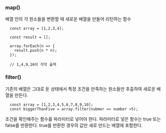 ### map()
배열 안의 각 원소들을 변환할 때 새로운 배열을 만들어 리턴하는 함수

      const array = [1,2,3,4];

      const result = [];

      array.forEach(n => {
        result.push(n * n);
      });

      // 1,4,9,16이 각각 출력
      
### filter()
기존의 배열은 그대로 둔 상태에서 특정 조건을 만족하는 원소들만 추출하여 새로운 배열을 만든다.

      const array = [1,2,3,4,5,6,7,8,9,10];
      const biggerThanFive = array.filter(nubmer => number >5);
      
      
      
조건을 확인해주는 함수를 파라미터로 넣어야 한다. 파라미터로 넣은 함수는 true 또는 false를 반환한다.
true를 반환한 경우의 값만 새로 만드는 배열에 포함한다.
